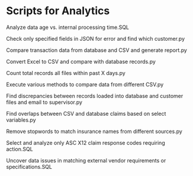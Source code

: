 # Scripts for Analytics
Analyze data age vs. internal processing time.SQL

Check only specified fields in JSON for error and find which customer.py

Compare transaction data from database and CSV and generate report.py

Convert Excel to CSV and compare with database records.py

Count total records all files within past X days.py

Execute various methods to compare data from different CSV.py

Find discrepancies between records loaded into database and customer files and email to supervisor.py

Find overlaps between CSV and database claims based on select variables.py

Remove stopwords to match insurance names from different sources.py

Select and analyze only ASC X12 claim response codes requiring action.SQL

Uncover data issues in matching external vendor requirements or specifications.SQL

